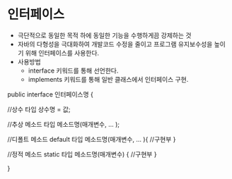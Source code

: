 # 인터페이스
- 극단적으로 동일한 목적 하에 동일한 기능을 수행하게끔 강제하는 것
- 자바의 다형성을 극대화하여 개발코드 수정을 줄이고 프로그램 유지보수성을 높이기 위해 인터페이스를 사용한다.
- 사용방법
    - interface 키워드를 통해 선언한다.
    - implements 키워드를 통해 일반 클래스에서 인터페이스 구현.

public interface 인터페이스명 {

//상수
타입 상수명 = 값;

//추상 메소드
타입 메소드명(매개변수, ... );

//디폴트 메소드
default 타입 메소드명(매개변수, ... ){
//구현부
}

//정적 메소드
static 타입 메소드명(매개변수) {
//구현부
}

}